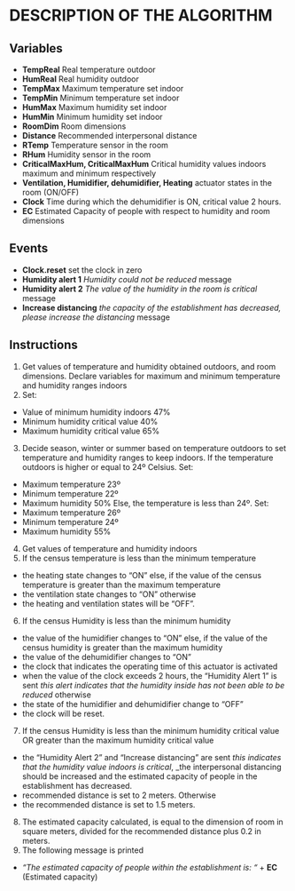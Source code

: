 
# DESCRIPTION OF THE ALGORITHM
## Variables
* **TempReal**  Real temperature outdoor
* **HumReal**   Real humidity outdoor
* **TempMax** 	Maximum temperature set indoor
* **TempMin** 	Minimum temperature set indoor
* **HumMax**  	Maximum humidity set indoor
* **HumMin**	  Minimum humidity set indoor
* **RoomDim** 	Room dimensions
* **Distance**	Recommended interpersonal distance
* **RTemp** 		Temperature sensor in the room 
* **RHum**  		Humidity sensor in the room
* **CriticalMaxHum, CriticalMaxHum**	          Critical humidity values indoors maximum and minimum respectively
* **Ventilation, Humidifier, dehumidifier, Heating**  	actuator states in the room (ON/OFF)
* **Clock**     Time during which the dehumidifier is ON, critical value 2 hours.
* **EC**	      Estimated Capacity of people with respect to humidity and room dimensions

## Events
* **Clock.reset** 	    set the clock in zero
* **Humidity alert 1**	_Humidity could not be reduced_ message
* **Humidity alert 2**	_The value of the humidity in the room is critical_ message
* **Increase distancing**	_the capacity of the establishment has decreased, please increase the distancing_ message

## Instructions
1. Get values of temperature and humidity obtained outdoors, and room dimensions.
Declare variables for maximum and minimum temperature and humidity ranges indoors
2. Set:
* Value of minimum humidity indoors 47%
* Minimum humidity critical value 40%
* Maximum humidity critical value 65%
3. Decide season, winter or summer based on temperature outdoors to set temperature and humidity ranges to keep indoors.
If the temperature outdoors is higher or equal to 24º Celsius. Set:
* Maximum temperature 23º
* Minimum temperature 22º
* Maximum humidity 50%
Else, the temperature is less than 24º. Set:
* Maximum temperature 26º
* Minimum temperature 24º
* Maximum humidity 55%
4. Get values of temperature and humidity indoors
5. If the census temperature is less than the minimum temperature
* the heating state changes to “ON”
else, if the value of the census temperature is greater than the maximum temperature
* the ventilation state changes to “ON”
otherwise
* the heating and ventilation states will be “OFF”.
6. If the census Humidity is less than the minimum humidity
* the value of the humidifier changes to “ON”
else, if the value of the census humidity is greater than the maximum humidity
* the value of the dehumidifier changes to “ON”
* the clock that indicates the operating time of this actuator is activated
* when the value of the clock exceeds 2  hours, the “Humidity Alert 1” is sent _this alert indicates that the humidity inside has not been able to be reduced_
otherwise
* the state of the humidifier and dehumidifier change to “OFF”
* the clock will be reset.
7. If the census Humidity is less than the minimum humidity critical value OR greater than the maximum humidity critical value
* the “Humidity Alert 2” and “Increase distancing” are sent _this indicates that the humidity value indoors is critical_, _the interpersonal distancing should be increased and the estimated capacity of people in the establishment has decreased.
* recommended distance is set to 2 meters.
Otherwise
* the recommended distance is set to 1.5 meters.
8. The estimated capacity calculated, is equal to the dimension of room in square meters, divided for the recommended distance plus 0.2 in meters.
9. The following message is printed
* _“The estimated capacity of people within the establishment is: “_ + **EC** (Estimated capacity)

